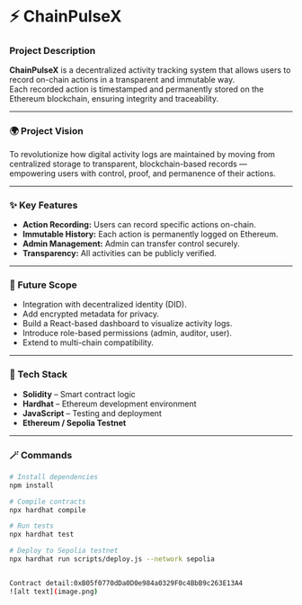 # ⚡ ChainPulseX

### Project Description
**ChainPulseX** is a decentralized activity tracking system that allows users to record on-chain actions in a transparent and immutable way.  
Each recorded action is timestamped and permanently stored on the Ethereum blockchain, ensuring integrity and traceability.

---

### 🌍 Project Vision
To revolutionize how digital activity logs are maintained by moving from centralized storage to transparent, blockchain-based records — empowering users with control, proof, and permanence of their actions.

---

### ✨ Key Features
- **Action Recording:** Users can record specific actions on-chain.  
- **Immutable History:** Each action is permanently logged on Ethereum.  
- **Admin Management:** Admin can transfer control securely.  
- **Transparency:** All activities can be publicly verified.

---

### 🚀 Future Scope
- Integration with decentralized identity (DID).  
- Add encrypted metadata for privacy.  
- Build a React-based dashboard to visualize activity logs.  
- Introduce role-based permissions (admin, auditor, user).  
- Extend to multi-chain compatibility.

---

### 🧰 Tech Stack
- **Solidity** – Smart contract logic  
- **Hardhat** – Ethereum development environment  
- **JavaScript** – Testing and deployment  
- **Ethereum / Sepolia Testnet**

---

### 🪄 Commands

```bash
# Install dependencies
npm install

# Compile contracts
npx hardhat compile

# Run tests
npx hardhat test

# Deploy to Sepolia testnet
npx hardhat run scripts/deploy.js --network sepolia


Contract detail:0xB05f0770dDa0D0e984a0329F0c4BbB9c263E13A4
![alt text](image.png)